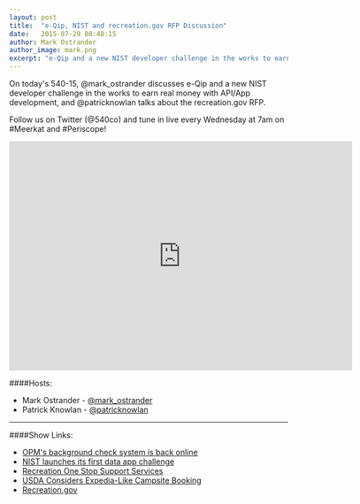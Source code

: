 ```yaml
---
layout: post
title:  "e-Qip, NIST and recreation.gov RFP Discussion"
date:   2015-07-29 08:48:15
author: Mark Ostrander
author_image: mark.png
excerpt: "e-Qip and a new NIST developer challenge in the works to earn real money with API/App development."
---
```


On today's 540-15, @mark_ostrander discusses e-Qip and a new NIST developer challenge in the works to earn real money with API/App development, and @patricknowlan talks about the recreation.gov RFP.

Follow us on Twitter (@540co) and tune in live every Wednesday at 7am on #Meerkat and #Periscope!

<iframe width="620" height="415" src="http://www.youtube.com/embed/9gv1zzpqJOc" frameborder="0"></iframe>

####Hosts:
- Mark Ostrander - [@mark_ostrander](https://twitter.com/mark_ostrander)
- Patrick Knowlan - [@patricknowlan](https://twitter.com/patricknowlan)

---

####Show Links:
- [OPM's background check system is back online](http://fedscoop.com/opms-background-check-system-is-back-online)
- [NIST launches its first data app challenge](http://fedscoop.com/nist-launches-its-first-data-app-challenge)
- [Recreation One Stop Support Services](https://www.fbo.gov/index?s=opportunity&mode=form&tab=core&id=e5217340ca48fd877f79848cb065ce56&_cview=0)
- [USDA Considers Expedia-Like Campsite Booking](http://www.govtech.com/data/USDA-Considers-Expedia-Like-Campsite-Booking.html)
- [Recreation.gov](http://www.recreation.gov/)
